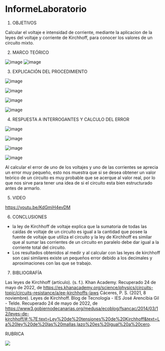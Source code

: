 # InformeLaboratorio


1. OBJETIVOS

Calcular el voltaje e intensidad de corriente, mediante la aplicacion de la leyes del voltaje y corriente de Kirchhoff, para conocer los valores de un circuito mixto.

2. MARCO TEÓRICO 

![image](https://user-images.githubusercontent.com/105679480/171072520-ef2ed1a8-2ed7-4f19-a229-5546cd3c5952.png)
![image](https://user-images.githubusercontent.com/105679480/171072605-34a3a902-a765-4135-b9e9-f79cde9c16bc.png)

3. EXPLICACIÓN DEL PROCEDIMIENTO

![image](https://user-images.githubusercontent.com/105570939/171085735-eb97f498-a640-49e5-99d5-741bb3437842.png)

![image](https://user-images.githubusercontent.com/105570939/171085831-bcdcd43d-190d-42ee-b44f-6d54dfe148b3.png)

![image](https://user-images.githubusercontent.com/105570939/170896735-0020b67c-1ec5-496a-9324-64e556200d0a.png)

![image](https://user-images.githubusercontent.com/105570939/171085875-f656b47f-0b62-4747-8e4f-4dbe38b67a3f.png)

4. RESPUESTA A INTERROGANTES Y CALCULO DEL ERROR

![image](https://user-images.githubusercontent.com/105570939/170895299-28e2c8d3-2378-4a46-8811-54732fefcb69.png)

![image](https://user-images.githubusercontent.com/105570939/170895312-4346ac5d-b788-4818-9174-8f6c6c91f4ed.png)

![image](https://user-images.githubusercontent.com/105570939/170895344-ea1e010b-055c-41e3-aa5d-f8b331b8f168.png)

![image](https://user-images.githubusercontent.com/105570939/171110942-25ffed6b-a364-4021-915a-719c8ce5df49.png)

Al calcular el error de uno de los voltajes y uno de las corrientes se aprecia un error muy pequeño, esto nos muestra que si se desea obtener un valor teòrico de un circuito es muy probable que se acerque al valor real, por lo que nos sirve para tener una idea de si el circuito esta bien estructurado antes de armarlo.

5. VIDEO

https://youtu.be/KdGmiH4evDM

6. CONCLUSIONES

* la ley de Kirchhoff de voltaje explica que la sumatoria de todas las caídas de voltaje de un circuito es igual a la cantidad que posee la fuente de voltaje que utiliza el circuito y la ley de Kirchhoff es similar que al sumar las corrientes de un circuito en paralelo debe dar igual a la corriente total del circuito.
* Los resultados obtenidos al medir y al calcular con las leyes de kirchhoff son casi similares existe un pequeños error debido a los decimales y aproximaciones con las que se trabajo.


7. BIBLIOGRAFÍA

Las leyes de Kirchhoff (artículo). (s. f.). Khan Academy. Recuperado 24 de mayo de 2022, de https://es.khanacademy.org/science/physics/circuits-topic/circuits-resistance/a/ee-kirchhoffs-laws
Cáceres, P. S. (2021, 8 noviembre). Leyes de Kirchhoff. Blog de Tecnología - IES José Arencibia Gil - Telde. Recuperado 24 de mayo de 2022, de https://www3.gobiernodecanarias.org/medusa/ecoblog/fsancac/2014/03/12/leyes-de-kirchhoff/#:%7E:text=Ley%20de%20tensiones%20de%20Kirchhoff&text=La%20ley%20de%20las%20mallas,lazo%20es%20igual%20a%20cero.


RUBRICA

![](https://github.com/doalulema/InformeLaboratorio/blob/main/Laboratorio.png)
